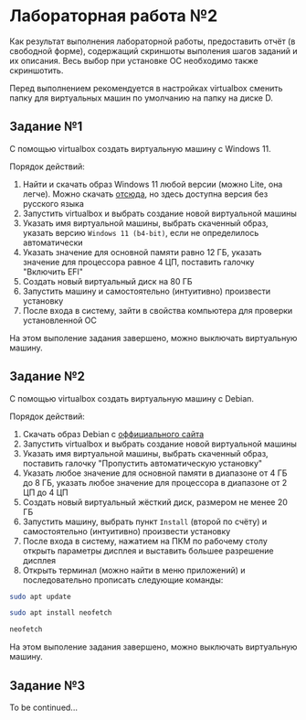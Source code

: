 # Лабораторная работа №2

Как результат выполнения лабораторной работы, предоставить отчёт (в свободной форме), содержащий скриншоты выполения шагов заданий и их описания. Весь выбор при установке ОС необходимо также скриншотить.

Перед выполнением рекомендуется в настройках virtualbox сменить папку для виртуальных машин по умолчанию на папку на диске D.

## Задание №1

С помощью virtualbox создать виртуальную машину с Windows 11.

Порядок действий:
1. Найти и скачать образ Windows 11 любой версии (можно Lite, она легче). Можно скачать [отсюда](https://en.taiwebs.com/windows/download-windows-11-lite-6621.html), но здесь доступна версия без русского языка
2. Запустить virtualbox и выбрать создание новой виртуальной машины
3. Указать имя виртуальной машины, выбрать скаченный образ, указать версию `Windows 11 (b4-bit)`, если не определилось автоматически
4. Указать значение для основной памяти равно 12 ГБ, указать значение для процессора равное 4 ЦП, поставить галочку "Включить EFI"
5. Создать новый виртуальный диск на 80 ГБ
6. Запустить машину и самостоятельно (интуитивно) произвести установку
7. После входа в систему, зайти в свойства компьютера для проверки установленной ОС

На этом выполение задания завершено, можно выключать виртуальную машину.

## Задание №2

С помощью virtualbox создать виртуальную машину с Debian.

Порядок действий:
1. Скачать образ Debian с [оффициального сайта](https://www.debian.org/download)
2. Запустить virtualbox и выбрать создание новой виртуальной машины
3. Указать имя виртуальной машины, выбрать скаченный образ, поставить галочку "Пропустить автоматическую установку"
4. Указать любое значение для основной памяти в диапазоне от 4 ГБ до 8 ГБ, указать любое значение для процессора в диапазоне от 2 ЦП до 4 ЦП
5. Создать новый виртуальный жёсткий диск, размером не менее 20 ГБ
6. Запустить машину, выбрать пункт `Install` (второй по счёту) и самостоятельно (интуитивно) произвести установку
7. После входа в систему, нажатием на ПКМ по рабочему столу открыть параметры дисплея и выставить большее разрешение дисплея
8. Открыть терминал (можно найти в меню приложений) и последовательно прописать следующие команды:

```bash
sudo apt update

sudo apt install neofetch

neofetch
```

На этом выполение задания завершено, можно выключать виртуальную машину.

## Задание №3

To be continued...
